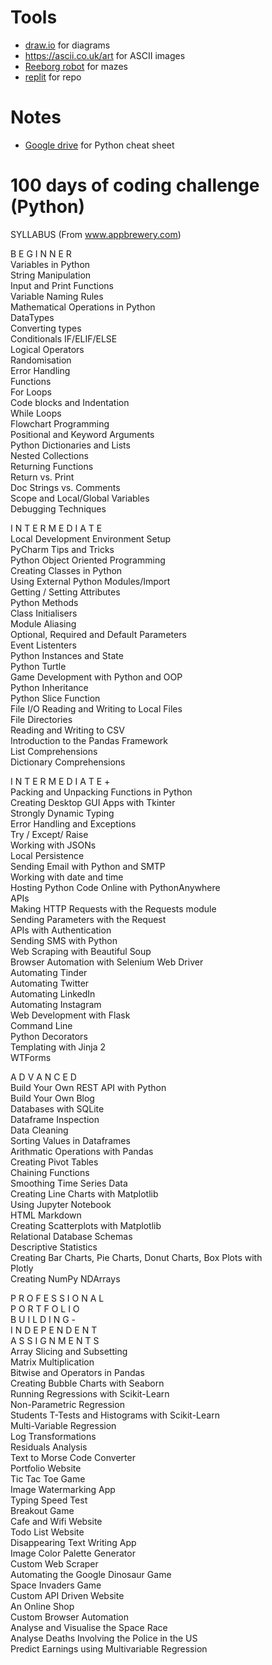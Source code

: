 # Tools  
* [draw.io](draw.io) for diagrams  
* https://ascii.co.uk/art for ASCII images  
* [Reeborg robot](https://reeborg.ca/reeborg.html?lang=en&mode=python&menu=worlds%2Fmenus%2Freeborg_intro_en.json&name=Alone&url=worlds%2Ftutorial_en%2Falone.json) for mazes   
* [replit](https://replit.com/@clintio/tip-calculator-start#main.py) for repo

# Notes  
* [Google drive](https://drive.google.com/file/d/1Z9t0HU76_W0E6pR9BlNbCDPHTtAYIoy4/view?usp=sharing) for Python cheat sheet  


# 100 days of coding challenge (Python)  
SYLLABUS (From www.appbrewery.com)

B E G I N N E R  
Variables in Python  
String Manipulation  
Input and Print Functions  
Variable Naming Rules  
Mathematical Operations in Python  
DataTypes  
Converting types  
Conditionals IF/ELIF/ELSE  
Logical Operators  
Randomisation  
Error Handling  
Functions  
For Loops  
Code blocks and Indentation  
While Loops  
Flowchart Programming  
Positional and Keyword Arguments  
Python Dictionaries and Lists  
Nested Collections  
Returning Functions  
Return vs. Print  
Doc Strings vs. Comments  
Scope and Local/Global Variables  
Debugging Techniques  

I N T E R M E D I A T E  
Local Development Environment Setup  
PyCharm Tips and Tricks  
Python Object Oriented Programming  
Creating Classes in Python  
Using External Python Modules/Import  
Getting / Setting Attributes  
Python Methods  
Class Initialisers  
Module Aliasing  
Optional, Required and Default Parameters  
Event Listenters  
Python Instances and State  
Python Turtle  
Game Development with Python and OOP  
Python Inheritance  
Python Slice Function  
File I/O Reading and Writing to Local Files  
File Directories  
Reading and Writing to CSV  
Introduction to the Pandas Framework  
List Comprehensions  
Dictionary Comprehensions  

I N T E R M E D I A T E +  
Packing and Unpacking Functions in Python  
Creating Desktop GUI Apps with Tkinter  
Strongly Dynamic Typing  
Error Handling and Exceptions  
Try / Except/ Raise  
Working with JSONs  
Local Persistence  
Sending Email with Python and SMTP  
Working with date and time  
Hosting Python Code Online with PythonAnywhere  
APIs  
Making HTTP Requests with the Requests module  
Sending Parameters with the Request  
APIs with Authentication  
Sending SMS with Python  
Web Scraping with Beautiful Soup  
Browser Automation with Selenium Web Driver  
Automating Tinder  
Automating Twitter  
Automating LinkedIn  
Automating Instagram  
Web Development with Flask  
Command Line  
Python Decorators  
Templating with Jinja 2  
WTForms  

A D V A N C E D  
Build Your Own REST API with Python  
Build Your Own Blog  
Databases with SQLite  
Dataframe Inspection  
Data Cleaning  
Sorting Values in Dataframes  
Arithmatic Operations with Pandas  
Creating Pivot Tables  
Chaining Functions  
Smoothing Time Series Data  
Creating Line Charts with Matplotlib  
Using Jupyter Notebook  
HTML Markdown  
Creating Scatterplots with Matplotlib  
Relational Database Schemas  
Descriptive Statistics  
Creating Bar Charts, Pie Charts, Donut Charts, Box Plots with  
Plotly  
Creating NumPy NDArrays  

P R O F E S S I O N A L  
P O R T F O L I O  
B U I L D I N G  -  
I N D E P E N D E N T  
A S S I G N M E N T S  
Array Slicing and Subsetting  
Matrix Multiplication  
Bitwise and Operators in Pandas  
Creating Bubble Charts with Seaborn  
Running Regressions with Scikit-Learn  
Non-Parametric Regression  
Students T-Tests and Histograms with Scikit-Learn  
Multi-Variable Regression  
Log Transformations  
Residuals Analysis  
Text to Morse Code Converter  
Portfolio Website  
Tic Tac Toe Game  
Image Watermarking App  
Typing Speed Test  
Breakout Game  
Cafe and Wifi Website  
Todo List Website  
Disappearing Text Writing App  
Image Color Palette Generator  
Custom Web Scraper  
Automating the Google Dinosaur Game  
Space Invaders Game  
Custom API Driven Website  
An Online Shop  
Custom Browser Automation  
Analyse and Visualise the Space Race  
Analyse Deaths Involving the Police in the US  
Predict Earnings using Multivariable Regression  
